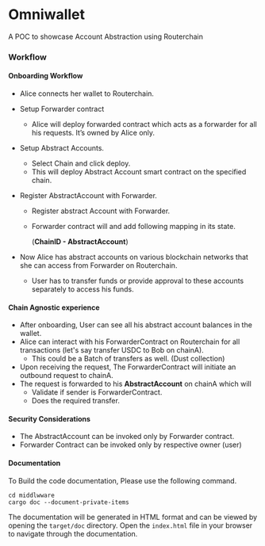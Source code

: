 # Omniwallet
A POC to showcase Account Abstraction using Routerchain

### Workflow
#### Onboarding Workflow

- Alice connects her wallet to Routerchain.
- Setup Forwarder contract
    - Alice will deploy forwarded contract which acts as a forwarder for all his requests. It’s owned by Alice only.
- Setup Abstract Accounts.
    - Select Chain and click deploy.
    - This will deploy Abstract Account smart contract on the specified chain.
- Register AbstractAccount with Forwarder.
    - Register abstract Account with Forwarder.
    - Forwarder contract will and add following mapping in its state.
        
        (**ChainID - AbstractAccount**)
        
- Now Alice has abstract accounts on various blockchain networks that she can access from Forwarder on Routerchain.
    - User has to transfer funds or provide approval to these accounts separately to access his funds.

#### Chain Agnostic experience

- After onboarding, User can see all his abstract account balances in the wallet.
- Alice can interact with his ForwarderContract on Routerchain for all transactions (let's say transfer USDC to Bob on chainA).
    - This could be a Batch of transfers as well. (Dust collection)
- Upon receiving the request, The ForwarderContract will initiate an outbound request to chainA.
- The request is forwarded to his **AbstractAccount** on chainA which will
    - Validate if sender is ForwarderContract.
    - Does the required transfer.

#### Security Considerations

- The AbstractAccount can be invoked only by Forwarder contract.
- Forwarder Contract can be invoked only by respective owner (user)

#### Documentation

To Build the code documentation, Please use the following command.

```shell
cd middlwware
cargo doc --document-private-items
```
The documentation will be generated in HTML format and can be viewed by opening the `target/doc` directory. Open the `index.html` file in your browser to navigate through the documentation.
